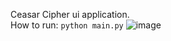 Ceasar Cipher ui application.<br>
How to run:
```python main.py```
![image](https://github.com/user-attachments/assets/ff506535-4b5a-498d-874c-6970eb8ea639)
